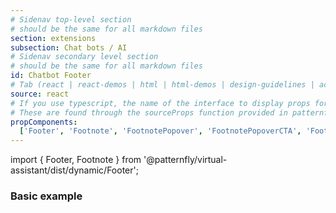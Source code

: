 ```yaml
---
# Sidenav top-level section
# should be the same for all markdown files
section: extensions
subsection: Chat bots / AI
# Sidenav secondary level section
# should be the same for all markdown files
id: Chatbot Footer
# Tab (react | react-demos | html | html-demos | design-guidelines | accessibility)
source: react
# If you use typescript, the name of the interface to display props for
# These are found through the sourceProps function provided in patternfly-docs.source.js
propComponents:
  ['Footer', 'Footnote', 'FootnotePopover', 'FootnotePopoverCTA', 'FootnotePopoverBannerImage', 'FootnotePopoverLink']
---
```


import { Footer, Footnote } from '@patternfly/virtual-assistant/dist/dynamic/Footer';

### Basic example

```js file="./Footer.tsx" isFullscreen

```

